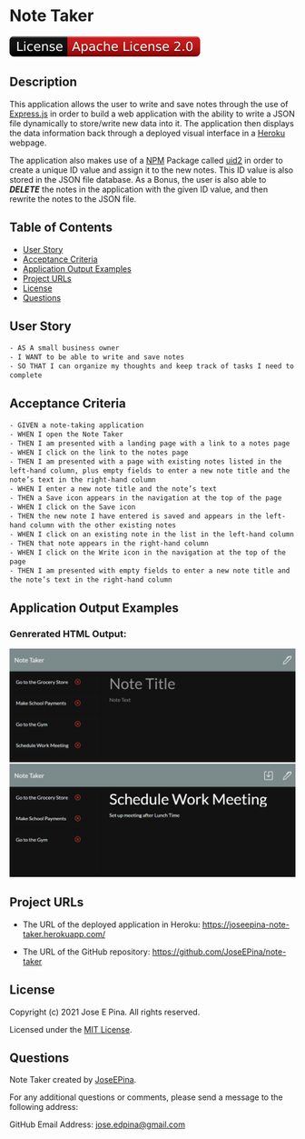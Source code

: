 # Note Taker

![License Badge](./assets/badge.svg)

## Description

This application allows the user to write and save notes through the use of [Express.js](https://expressjs.com/) in order to build a web application with the ability to write a JSON file dynamically to store/write new data into it. The application then displays the data information back through a deployed visual interface in a [Heroku](https://www.heroku.com) webpage.

The application also makes use of a [NPM](https://www.npmjs.com/) Package called [uid2](https://www.npmjs.com/package/uid2) in order to create a unique ID value and assign it to the new notes. This ID value is also stored in the JSON file database. As a Bonus, the user is also able to **_DELETE_** the notes in the application with the given ID value, and then rewrite the notes to the JSON file.

## Table of Contents

-  [User Story](#user-story)
-  [Acceptance Criteria](#acceptance-criteria)
-  [Application Output Examples](#application-output-examples)
-  [Project URLs](#project-urls)
-  [License](#license)
-  [Questions](#questions)

## User Story

```
- AS A small business owner
- I WANT to be able to write and save notes
- SO THAT I can organize my thoughts and keep track of tasks I need to complete
```

## Acceptance Criteria

```
- GIVEN a note-taking application
- WHEN I open the Note Taker
- THEN I am presented with a landing page with a link to a notes page
- WHEN I click on the link to the notes page
- THEN I am presented with a page with existing notes listed in the left-hand column, plus empty fields to enter a new note title and the note’s text in the right-hand column
- WHEN I enter a new note title and the note’s text
- THEN a Save icon appears in the navigation at the top of the page
- WHEN I click on the Save icon
- THEN the new note I have entered is saved and appears in the left-hand column with the other existing notes
- WHEN I click on an existing note in the list in the left-hand column
- THEN that note appears in the right-hand column
- WHEN I click on the Write icon in the navigation at the top of the page
- THEN I am presented with empty fields to enter a new note title and the note’s text in the right-hand column
```

## Application Output Examples

### Genrerated HTML Output:

![Example-01](./assets/demo-01.png)
![Example-02](./assets/demo-02.png)

## Project URLs

-  The URL of the deployed application in Heroku:
   https://joseepina-note-taker.herokuapp.com/

-  The URL of the GitHub repository:
   https://github.com/JoseEPina/note-taker

## License

Copyright (c) 2021 Jose E Pina. All rights reserved.

Licensed under the [MIT License](https://choosealicense.com/licenses/mit).

## Questions

Note Taker created by [JoseEPina](https://github.com/JoseEPina).

For any additional questions or comments, please send a message to the following address:

GitHub Email Address: <jose.edpina@gmail.com>
